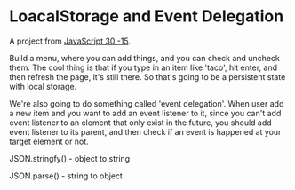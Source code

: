 # LoacalStorage and Event Delegation

A project from [JavaScript 30 -15](https://youtu.be/YL1F4dCUlLc).

Build a menu, where you can add things, and you can check and uncheck them. The cool thing is that if you type in an item like 'taco', hit enter, and then refresh the page, it's still there. So that's going to be a persistent state with local storage.

We're also going to do something called 'event delegation'. When user add a new item and you want to add an event listener to it, since you can't add event listener to an element that only exist in the future, you should add event listener to its parent, and then check if an event is happened at your target element or not.

JSON.stringfy() - object to string

JSON.parse() - string to object
